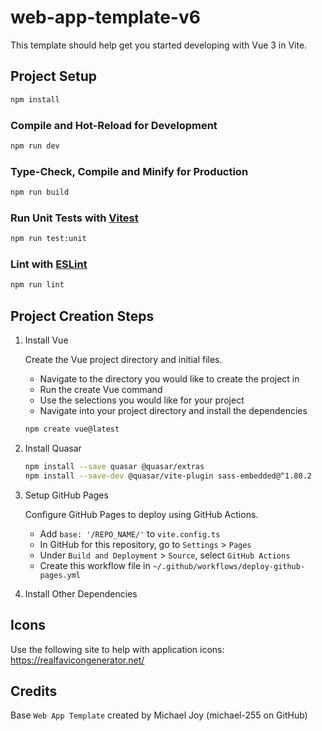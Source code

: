 # web-app-template-v6

This template should help get you started developing with Vue 3 in Vite.

## Project Setup

```sh
npm install
```

### Compile and Hot-Reload for Development

```sh
npm run dev
```

### Type-Check, Compile and Minify for Production

```sh
npm run build
```

### Run Unit Tests with [Vitest](https://vitest.dev/)

```sh
npm run test:unit
```

### Lint with [ESLint](https://eslint.org/)

```sh
npm run lint
```

## Project Creation Steps

1. Install Vue

   Create the Vue project directory and initial files.

   - Navigate to the directory you would like to create the project in
   - Run the create Vue command
   - Use the selections you would like for your project
   - Navigate into your project directory and install the dependencies

   ```sh
   npm create vue@latest
   ```

2. Install Quasar

   ```sh
   npm install --save quasar @quasar/extras
   npm install --save-dev @quasar/vite-plugin sass-embedded@^1.80.2
   ```

3. Setup GitHub Pages

   Configure GitHub Pages to deploy using GitHub Actions.

   - Add `base: '/REPO_NAME/'` to `vite.config.ts`
   - In GitHub for this repository, go to `Settings` > `Pages`
   - Under `Build and Deployment` > `Source`, select `GitHub Actions`
   - Create this workflow file in `~/.github/workflows/deploy-github-pages.yml`

4. Install Other Dependencies

## Icons

Use the following site to help with application icons:
<https://realfavicongenerator.net/>

## Credits

Base `Web App Template` created by Michael Joy (michael-255 on GitHub)
